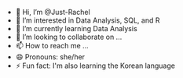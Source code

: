 - 👋 Hi, I’m @Just-Rachel
- 👀 I’m interested in Data Analysis, SQL, and R
- 🌱 I’m currently learning Data Analysis
- 💞️ I’m looking to collaborate on ...
- 📫 How to reach me ...
- 😄 Pronouns: she/her
- ⚡ Fun fact: I'm also learning the Korean language

<!---
Just-Rachel/Just-Rachel is a ✨ special ✨ repository because its `README.md` (this file) appears on your GitHub profile.
You can click the Preview link to take a look at your changes.
--->
